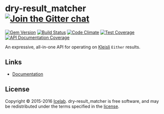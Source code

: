 [gitter]: https://gitter.im/dry-rb/chat
[gem]: https://rubygems.org/gems/dry-result_matcher
[travis]: https://travis-ci.org/dry-rb/dry-result_matcher
[code_climate]: https://codeclimate.com/github/dry-rb/dry-result_matcher
[inch]: http://inch-ci.org/github/dry-rb/dry-result_matcher

# dry-result_matcher [![Join the Gitter chat](https://badges.gitter.im/Join%20Chat.svg)][gitter]

[![Gem Version](https://img.shields.io/gem/v/dry-result_matcher.svg)][gem]
[![Build Status](https://img.shields.io/travis/dry-rb/dry-result_matcher.svg)][travis]
[![Code Climate](https://img.shields.io/codeclimate/github/dry-rb/dry-result_matcher.svg)][code_climate]
[![Test Coverage](https://img.shields.io/codeclimate/coverage/github/dry-rb/dry-result_matcher.svg)][code_climate]
[![API Documentation Coverage](http://inch-ci.org/github/dry-rb/dry-result_matcher.svg)][inch]

An expressive, all-in-one API for operating on [Kleisli](https://github.com/txus/kleisli) `Either` results.

## Links

* [Documentation](http://dry-rb.org/gems/dry-result_matcher)

## License

Copyright © 2015-2016 [Icelab](http://icelab.com.au/). dry-result_matcher is free software, and may be redistributed under the terms specified in the [license](LICENSE.md).
